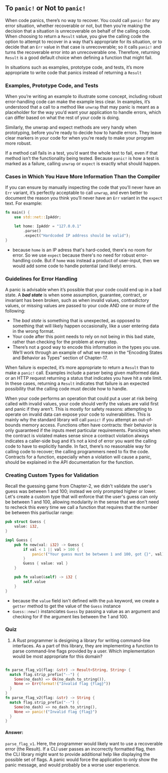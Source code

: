 ## To `panic!` or Not to `panic!`

When code panics, there’s no way to recover. You could call `panic!` for any error situation, whether recoverable or not, but then you’re making the decision that a situation is unrecoverable on behalf of the calling code. When choosing to return a `Result` value, you give the calling code the option to attempt to recover in a way that’s appropriate for its situation, or to decide that an `Err` value in that case is unrecoverable; so it calls `panic!` and turns the recoverable error into an unrecoverable one. Therefore, returning `Result` is a good default choice when defining a function that might fail.

In situations such as examples, prototype code, and tests, it’s more appropriate to write code that panics instead of returning a `Result`

### Examples, Prototype Code, and Tests
When you’re writing an example to illustrate some concept, including robust error-handling code can make the example less clear. In examples, it’s understood that a call to a method like `unwrap` that may panic is meant as a placeholder for the way you’d want your application to handle errors, which can differ based on what the rest of your code is doing.

Similarly, the unwrap and expect methods are very handy when prototyping, before you’re ready to decide how to handle errors. They leave clear markers in your code for when you’re ready to make your program more robust.

If a method call fails in a test, you’d want the whole test to fail, even if that method isn’t the functionality being tested. Because `panic!` is how a test is marked as a failure, calling `unwrap` or `expect` is exactly what should happen.

### Cases in Which You Have More Information Than the Compiler
If you can ensure by manually inspecting the code that you’ll never have an `Err` variant, it’s perfectly acceptable to call `unwrap`, and even better to document the reason you think you’ll never have an `Err` variant in the `expect` text. For example:
```rust
fn main() {
    use std::net::IpAddr;

    let home: IpAddr = "127.0.0.1"
        .parse()
        .expect("Hardcoded IP address should be valid");
}
```
- because `home` is an IP adress that's hard-coded, there's no room for error. So we use `expect` because there's no need for robust error-handling code. But if `home` was instead a product of user-input, then we would add some code to handle potential (and likely) errors.

### Guidelines for Error Handling
A panic is advisable when it’s possible that your code could end up in a bad state. A ***bad state*** is when some assumption, guarantee, contract, or invariant has been broken, such as when invalid values, contradictory values, or missing values are passed to your code AND one or more of the following:
- The *bad state* is something that is unexpected, as opposed to something that will likely happen occasionally, like a user entering data in the wrong format.
- Your code after this point needs to rely on not being in this bad state, rather than checking for the problem at every step.
- There’s not a good way to encode this information in the types you use. We’ll work through an example of what we mean in the “Encoding States and Behavior as Types” section of Chapter-17.

When failure is expected, it’s more appropriate to return a `Result` than to make a `panic!` call. Examples include a parser being given malformed data or an HTTP request returning a status that indicates you have hit a rate limit. In these cases, returning a `Result` indicates that failure is an expected possibility that the calling code must decide how to handle.

When your code performs an operation that could put a user at risk being called with invalid values, your code should verify the values are valid first and panic if they aren’t. This is mostly for safety reasons: attempting to operate on invalid data can expose your code to vulnerabilities. This is mainly why the standard library will call `panic!` if you attempt an out-of-bounds memory access. Functions often have contracts: their behavior is only guaranteed if the inputs meet particular requirements. Panicking when the contract is violated makes sense since a contract violation always indicates a caller-side bug and it’s not a kind of error you want the calling code to have to explicitly handle. In fact, there’s no reasonable way for calling code to recover; the calling programmers need to fix the code. Contracts for a function, especially when a violation will cause a panic, should be explained in the API documentation for the function.

### Creating Custom Types for Validation
Recall the guessing game from Chapter-2, we didn't validate the user's guess was between 1 and 100; instead we only prompted higher or lower. Let's create a custom type that will enforce that the user's guess can only be between 1 and 100, allowing modularity in the sense that we don't need to recheck this every time we call a function that requires that the number be between this partiuclar range:
```rust
pub struct Guess {
    value: i32,
}

impl Guess {
    pub fn new(val: i32) -> Guess {
        if val < 1 || val > 100 {
            panic!("Your guess must be between 1 and 100, got {}", val);
        }
        Guess { value: val }
    }

    pub fn value(&self) -> i32 {
        self.value
    }
}
```
- because the `value` field isn't defined with the `pub` keyword, we create a `getter` method to get the value of the `Guess` instance
- `Guess::new()` instanciates `Guess` by passing a value as an argument and checking for if the argument lies between the 1 and 100.

### Quiz
1. A Rust programmer is designing a library for writing command-line interfaces. As a part of this library, they are implementing a function to parse command-line flags provided by a user. Which implementation would be most appropriate for this domain?
```rust

fn parse_flag_v1(flag: &str) -> Result<String, String> {
  match flag.strip_prefix("--") {
    Some(no_dash) => Ok(no_dash.to_string()),
    None => Err(format!("Invalid flag {flag}"))
  }
}
fn parse_flag_v2(flag: &str) -> String {
  match flag.strip_prefix("--") {
    Some(no_dash) => no_dash.to_string(),
    None => panic!("Invalid flag {flag}")
  }
}
```
#### Answer:
`parse_flag_v1`. Here, the programmer would likely want to use a recoverable error (the Result). If a CLI user passes an incorrectly formatted flag, then the CLI library might want to provide additional help like displaying the possible set of flags. A panic would force the application to only show the panic message, and would probably be a worse user experience.